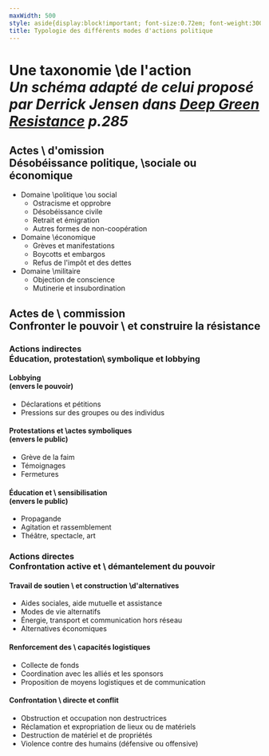 ```yaml
---
maxWidth: 500
style: aside{display:block!important; font-size:0.72em; font-weight:300;} g[data-depth="2"] div {font-weight:400} em aside {position:absolute;margin-top:2em; width:170px; font-style:normal!important; font-size:0.7em} strong aside {position:absolute; width:170px; margin-top:1.4em; font-size:0.65em} g[data-depth="1"] div {margin-top:0.2em} a {font-style:italic}
title: Typologie des différents modes d'actions politique
---
```


# Une taxonomie \\de l'action _<aside>Un schéma adapté de celui proposé par Derrick Jensen dans [Deep Green Resistance](https://www.editionslibre.org/produit/deep-green-resistance-un-mouvement-pour-sauver-la-planete-derrick-jensen-lierre-keith-et-aric-mcbay/) p.285</aside>_

## Actes \\ d'omission **<aside>Désobéissance politique, \\sociale ou économique</aside>**

- Domaine \\politique \\ou social
	- Ostracisme et opprobre
	- Désobéissance civile
	- Retrait et émigration
	- Autres formes de non-coopération
- Domaine \\économique
	- Grèves et manifestations
	- Boycotts et embargos
	- Refus de l'impôt et des dettes
- Domaine \\militaire
	- Objection de conscience
	- Mutinerie et insubordination

## Actes de \\ commission **<aside>Confronter le pouvoir \\ et construire la résistance</aside>**

### Actions indirectes <aside>Éducation, protestation\\ symbolique et lobbying</aside>

#### **Lobbying** <aside>(envers le pouvoir)</aside>

- Déclarations et pétitions
- Pressions sur des groupes ou des individus

#### **Protestations et \\actes symboliques** <aside>(envers le public)</aside>

- Grève de la faim
- Témoignages
- Fermetures

#### **Éducation et \\ sensibilisation** <aside>(envers le public)</aside>

- Propagande
- Agitation et rassemblement
- Théâtre, spectacle, art

### Actions directes <aside>Confrontation active et \\ démantelement du pouvoir</aside>

#### **Travail de soutien \\ et construction \\d'alternatives**

- Aides sociales, aide mutuelle et assistance
- Modes de vie alternatifs
- Énergie, transport et communication hors réseau
- Alternatives économiques

#### **Renforcement des \\ capacités logistiques**
- Collecte de fonds
- Coordination avec les alliés et les sponsors
- Proposition de moyens logistiques et de communication

#### **Confrontation \\ directe et conflit**

- Obstruction et occupation non destructrices
- Réclamation et expropriation de lieux ou de matériels
- Destruction de matériel et de propriétés
- Violence contre des humains (défensive ou offensive)